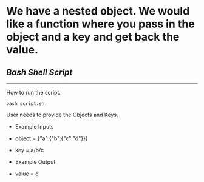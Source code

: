 # We have a nested object. We would like a function where you pass in the object and a key and get back the value.
## _Bash Shell Script_
----------------------------------------------------------------
How to run the script.

```bash script.sh```

User needs to provide the Objects and Keys.

- Example Inputs
- object = {"a":{"b":{"c":"d"}}}
- key = a/b/c

- Example Output
- value = d
